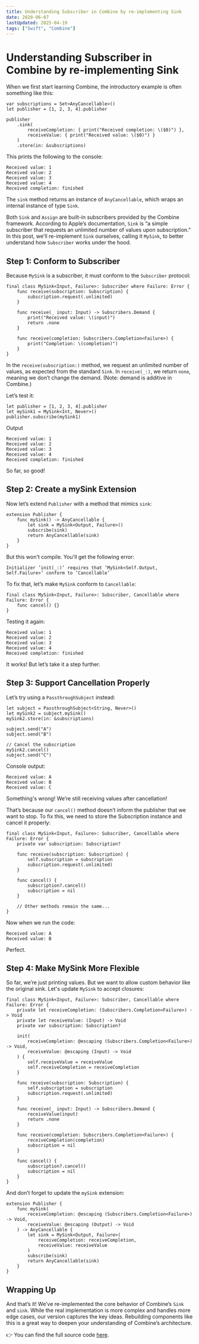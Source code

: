 ```yaml
---
title: Understanding Subscriber in Combine by re-implementing Sink
date: 2020-06-07
lastUpdated: 2025-04-19
tags: ["Swift", "Combine"]
---
```


# Understanding Subscriber in Combine by re-implementing Sink

When we first start learning Combine, the introductory example is often something like this:
```
var subscriptions = Set<AnyCancellable>()
let publisher = [1, 2, 3, 4].publisher

publisher
    .sink(
        receiveCompletion: { print("Received completion: \($0)") },
        receiveValue: { print("Received value: \($0)") }
    )
    .store(in: &subscriptions)
```

This prints the following to the console:
```
Received value: 1
Received value: 2
Received value: 3
Received value: 4
Received completion: finished
```

The `sink` method returns an instance of `AnyCancellable`, which wraps an internal instance of type `Sink`.

Both `Sink` and `Assign` are built-in subscribers provided by the Combine framework. According to Apple’s documentation, `Sink` is “a simple subscriber that requests an unlimited number of values upon subscription.”
In this post, we'll re-implement `Sink` ourselves, calling it `MySink`, to better understand how `Subscriber` works under the hood.

## Step 1: Conform to Subscriber
Because `MySink` is a subscriber, it must conform to the `Subscriber` protocol:
```
final class MySink<Input, Failure>: Subscriber where Failure: Error {
    func receive(subscription: Subscription) {
        subscription.request(.unlimited)
    }
    
    func receive(_ input: Input) -> Subscribers.Demand {
        print("Received value: \(input)")
        return .none
    }
    
    func receive(completion: Subscribers.Completion<Failure>) {
        print("Completion: \(completion)")
    }
}
```

In the `receive(subscription:)` method, we request an unlimited number of values, as expected from the standard `Sink`. In `receive(_:)`, we return `none`, meaning we don’t change the demand. (Note: demand is additive in Combine.)

Let’s test it:
```
let publisher = [1, 2, 3, 4].publisher
let mySink1 = MySink<Int, Never>()
publisher.subscribe(mySink1)
```
Output
```
Received value: 1
Received value: 2
Received value: 3
Received value: 4
Received completion: finished
```
So far, so good!

## Step 2: Create a mySink Extension
Now let’s extend `Publisher` with a method that mimics `sink`:
```
extension Publisher {
    func mySink() -> AnyCancellable {
        let sink = MySink<Output, Failure>()
        subscribe(sink)
        return AnyCancellable(sink)
    }
}
```
But this won't compile. You'll get the following error:
```
Initializer ’init(_:)’ requires that ‘MySink<Self.Output, Self.Failure>’ conform to ‘Cancellable’
```
To fix that, let’s make `MySink` conform to `Cancellable`:
```
final class MySink<Input, Failure>: Subscriber, Cancellable where Failure: Error {
    func cancel() {}
}
```

Testing it again:
```
Received value: 1
Received value: 2
Received value: 3
Received value: 4
Received completion: finished
```
It works! But let’s take it a step further.

## Step 3: Support Cancellation Properly
Let’s try using a `PassthroughSubject` instead:
```
let subject = PassthroughSubject<String, Never>()
let mySink2 = subject.mySink()
mySink2.store(in: &subscriptions)

subject.send("A")
subject.send("B")

// Cancel the subscription
mySink2.cancel()
subject.send("C")
```

Console output:
```
Received value: A
Received value: B
Received value: C
```
Something's wrong! We’re still receiving values after cancellation!

That’s because our `cancel()` method doesn’t inform the publisher that we want to stop. To fix this, we need to store the Subscription instance and cancel it properly:
```
final class MySink<Input, Failure>: Subscriber, Cancellable where Failure: Error {
    private var subscription: Subscription?

    func receive(subscription: Subscription) {
        self.subscription = subscription
        subscription.request(.unlimited)
    }

    func cancel() {
        subscription?.cancel()
        subscription = nil
    }

    // Other methods remain the same...
}
```

Now when we run the code:
```
Received value: A
Received value: B
```
Perfect.

## Step 4: Make MySink More Flexible
So far, we’re just printing values. But we want to allow custom behavior like the original sink. Let's update `MySink` to accept closures:
```
final class MySink<Input, Failure>: Subscriber, Cancellable where Failure: Error {
    private let receiveCompletion: (Subscribers.Completion<Failure>) -> Void
    private let receiveValue: (Input) -> Void
    private var subscription: Subscription?
    
    init(
        receiveCompletion: @escaping (Subscribers.Completion<Failure>) -> Void,
        receiveValue: @escaping (Input) -> Void
    ) {
        self.receiveValue = receiveValue
        self.receiveCompletion = receiveCompletion
    }
    
    func receive(subscription: Subscription) {
        self.subscription = subscription
        subscription.request(.unlimited)
    }

    func receive(_ input: Input) -> Subscribers.Demand {
        receiveValue(input)
        return .none
    }
    
    func receive(completion: Subscribers.Completion<Failure>) {
        receiveCompletion(completion)
        subscription = nil
    }

    func cancel() {
        subscription?.cancel()
        subscription = nil
    }
}
```

And don’t forget to update the `mySink` extension:
```
extension Publisher {
    func mySink(
        receiveCompletion: @escaping (Subscribers.Completion<Failure>) -> Void,
        receiveValue: @escaping (Output) -> Void
    ) -> AnyCancellable {
        let sink = MySink<Output, Failure>(
            receiveCompletion: receiveCompletion,
            receiveValue: receiveValue
        )
        subscribe(sink)
        return AnyCancellable(sink)
    }
}
```

## Wrapping Up
And that’s it! We’ve re-implemented the core behavior of Combine’s `Sink` and `sink`. While the real implementation is more complex and handles more edge cases, our version captures the key ideas. Rebuilding components like this is a great way to deepen your understanding of Combine’s architecture.

👉 You can find the full source code [here](https://github.com/Thieurom/my-swift-playgrounds/tree/master/001-my-sink).
